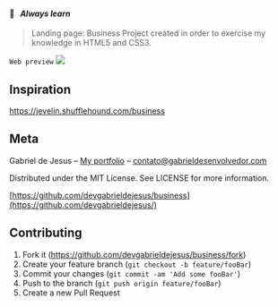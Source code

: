 #### 📒   _Always learn_

> Landing page: Business
Project created in order to exercise my knowledge in HTML5 and CSS3.

`Web preview`
![](assets/images/web-preview.gif)

## Inspiration

https://jevelin.shufflehound.com/business

## Meta

Gabriel de Jesus – [My portfolio](https://www.gabrieldesenvolvedor.com/) – contato@gabrieldesenvolvedor.com

Distributed under the MIT License. See LICENSE for more information.

[https://github.com/devgabrieldejesus/business](https://github.com/devgabrieldejesus/)

## Contributing

1. Fork it (<https://github.com/devgabrieldejesus/business/fork>)
2. Create your feature branch (`git checkout -b feature/fooBar`)
3. Commit your changes (`git commit -am 'Add some fooBar'`)
4. Push to the branch (`git push origin feature/fooBar`)
5. Create a new Pull Request
